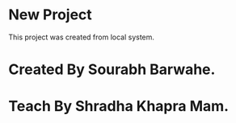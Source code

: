 # New Project

This project was created from local system.

# Created By Sourabh Barwahe.
# Teach By Shradha Khapra Mam.